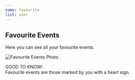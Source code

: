 ```yaml
---
name: favourite
list: user
---
```

<section>

## Favourite Events

Here you can see all your favourite events.

![Favourite Events Photo](/images/favevents.png)


<article class="message is-warning">
  <div class="message-header">
    GOOD TO KNOW!
  </div>
  <div class="message-body">
    Favourite events are those marked by you with a heart sign.
  </div>
</article>
</section>
